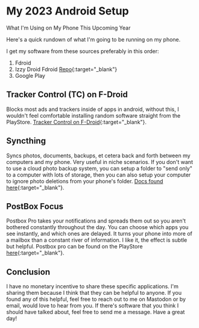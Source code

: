<!-- 2022-12-15- -->

# My 2023 Android Setup

What I'm Using on My Phone This Upcoming Year

Here's a quick rundown of what I'm going to be running on my phone.

I get my software from these sources preferably in this order:

1. Fdroid
1. Izzy Droid Fdroid [Repo](https://apt.izzysoft.de/fdroid/repo?fingerprint=3BF0D6ABFEAE2F401707B6D966BE743BF0EEE49C2561B9BA39073711F628937A){:target="\_blank"}
1. Google Play

## Tracker Control (TC) on F-Droid

Blocks most ads and trackers inside of apps in android, without this, I wouldn't feel comfortable installing random software straight from the PlayStore. [Tracker Control on F-Droid](https://f-droid.org/en/packages/net.kollnig.missioncontrol.fdroid/){:target="\_blank"}.

## Syncthing

Syncs photos, documents, backups, et cetera back and forth between my computers and my phone. Very useful in niche scenarios. If you don't want to use a cloud photo backup system, you can setup a folder to "send only" to a computer with lots of storage, then you can also setup your computer to ignore photo deletions from your phone's folder. [Docs found here](https://docs.syncthing.net/users/foldertypes.html){:target="\_blank"}.

## PostBox Focus

Postbox Pro takes your notifications and spreads them out so you aren't bothered constantly throughout the day. You can choose which apps you see instantly, and which ones are delayed. It turns your phone into more of a mailbox than a constant river of information. I like it, the effect is subtle but helpful.
Postbox pro can be found on the PlayStore [here](https://play.google.com/store/apps/details?id=app.serendipitylab.postboxpro){:target="\_blank"}.

## Conclusion

I have no monetary incentive to share these specific applications. I'm sharing them because I think that they can be helpful to anyone. If you found any of this helpful, feel free to reach out to me on Mastodon or by email, would love to hear from you. If there's software that you think I should have talked about, feel free to send me a message. Have a great day!
